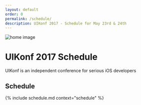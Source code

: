 ```yaml
---
layout: default
order: 0
permalink: /schedule/
description: UIKonf 2017 - Schedule for May 23rd & 24th
---
```


<div class="headerimage uk-position-relative" style="background-image: url({{ site.baseurl }}/static/images/about_image.jpg);" data-uk-parallax="{bg: '-50'}">
  <img class="uk-invisible" src="{{ site.baseurl }}/static/images/about_image.jpg" alt="home image">
   <div class="uk-position-cover uk-flex uk-flex-center uk-flex-middle uk-flex-column">
      <div class="teaser-register">
      	<h1>UIKonf 2017 Schedule</h1>
        <p>UIKonf is an independent conference for serious iOS developers</p>
     </div>
   </div>
</div>

<div class="backshape opposite relative">
  <div class="wrapper">
        <div class="uk-width-medium-6-10 uk-container-center">
          <div class="uk-grid">
            <div class="uk-width-1-1 uk-text-center">
              <h2 class="brand-color">Schedule</h2>
            </div>
		     {% include schedule.md context="schedule" %}
           </div>
       </div>
    </div>
</div>
